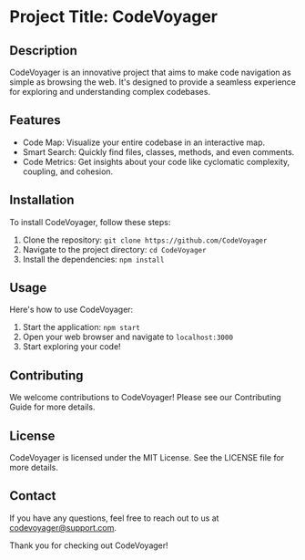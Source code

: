 # Project Title: CodeVoyager

## Description

CodeVoyager is an innovative project that aims to make code navigation as simple as browsing the web. It's designed to provide a seamless experience for exploring and understanding complex codebases.

## Features

- Code Map: Visualize your entire codebase in an interactive map.
- Smart Search: Quickly find files, classes, methods, and even comments.
- Code Metrics: Get insights about your code like cyclomatic complexity, coupling, and cohesion.

## Installation

To install CodeVoyager, follow these steps:

1. Clone the repository: `git clone https://github.com/CodeVoyager`
2. Navigate to the project directory: `cd CodeVoyager`
3. Install the dependencies: `npm install`

## Usage

Here's how to use CodeVoyager:

1. Start the application: `npm start`
2. Open your web browser and navigate to `localhost:3000`
3. Start exploring your code!

## Contributing

We welcome contributions to CodeVoyager! Please see our Contributing Guide for more details.

## License

CodeVoyager is licensed under the MIT License. See the LICENSE file for more details.

## Contact

If you have any questions, feel free to reach out to us at codevoyager@support.com.

Thank you for checking out CodeVoyager!
